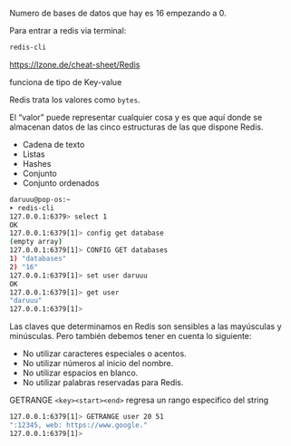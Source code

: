 Numero de bases de datos que hay es 16 empezando a 0.

Para entrar a redis via terminal:
``` bash
redis-cli
```

https://lzone.de/cheat-sheet/Redis

funciona de tipo de Key-value

Redis trata los  valores como `bytes`.

El “valor” puede representar cualquier cosa y es que aquí donde se almacenan datos de las cinco
estructuras de las que dispone Redis.
- Cadena de texto
- Listas
- Hashes
- Conjunto
- Conjunto ordenados

``` bash
daruuu@pop-os:~
➤ redis-cli
127.0.0.1:6379> select 1
OK
127.0.0.1:6379[1]> config get database
(empty array)
127.0.0.1:6379[1]> CONFIG GET databases
1) "databases"
2) "16"
127.0.0.1:6379[1]> set user daruuu
OK
127.0.0.1:6379[1]> get user 
"daruuu"
127.0.0.1:6379[1]> 
```

Las claves que determinamos en Redis son sensibles a las mayúsculas y minúsculas. Pero
también debemos tener en cuenta lo siguiente:
- No utilizar caracteres especiales o acentos.
- No utilizar números al inicio del nombre.
- No utilizar espacios en blanco.
- No utilizar palabras reservadas para Redis.

GETRANGE
`<key><start><end>`
regresa un rango especifico del string
``` bash
127.0.0.1:6379[1]> GETRANGE user 20 51
":12345, web: https://www.google."
127.0.0.1:6379[1]> 
```

